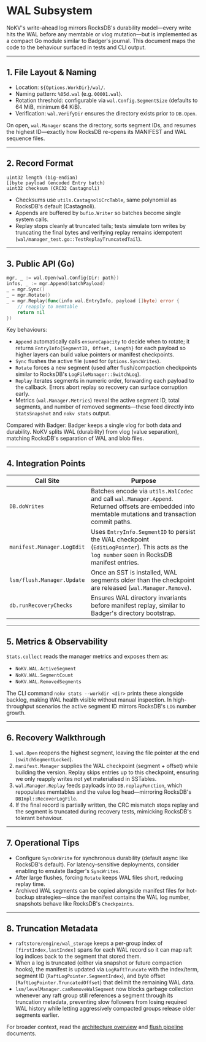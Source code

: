 # WAL Subsystem

NoKV's write-ahead log mirrors RocksDB's durability model—every write hits the WAL before any memtable or vlog mutation—but is implemented as a compact Go module similar to Badger's journal. This document maps the code to the behaviour surfaced in tests and CLI output.

---

## 1. File Layout & Naming

- Location: `${Options.WorkDir}/wal/`.
- Naming pattern: `%05d.wal` (e.g. `00001.wal`).
- Rotation threshold: configurable via `wal.Config.SegmentSize` (defaults to 64 MiB, minimum 64 KiB).
- Verification: `wal.VerifyDir` ensures the directory exists prior to `DB.Open`.

On open, `wal.Manager` scans the directory, sorts segment IDs, and resumes the highest ID—exactly how RocksDB re-opens its MANIFEST and WAL sequence files.

---

## 2. Record Format

```text
uint32 length (big-endian)
[]byte payload (encoded Entry batch)
uint32 checksum (CRC32 Castagnoli)
```

- Checksums use `utils.CastagnoliCrcTable`, same polynomial as RocksDB's default (Castagnoli).
- Appends are buffered by `bufio.Writer` so batches become single system calls.
- Replay stops cleanly at truncated tails; tests simulate torn writes by truncating the final bytes and verifying replay remains idempotent (`wal/manager_test.go::TestReplayTruncatedTail`).

---

## 3. Public API (Go)

```go
mgr, _ := wal.Open(wal.Config{Dir: path})
infos, _ := mgr.Append(batchPayload)
_ = mgr.Sync()
_ = mgr.Rotate()
_ = mgr.Replay(func(info wal.EntryInfo, payload []byte) error {
    // reapply to memtable
    return nil
})
```

Key behaviours:
- `Append` automatically calls `ensureCapacity` to decide when to rotate; it returns `EntryInfo{SegmentID, Offset, Length}` for each payload so higher layers can build value pointers or manifest checkpoints.
- `Sync` flushes the active file (used for `Options.SyncWrites`).
- `Rotate` forces a new segment (used after flush/compaction checkpoints similar to RocksDB's `LogFileManager::SwitchLog`).
- `Replay` iterates segments in numeric order, forwarding each payload to the callback. Errors abort replay so recovery can surface corruption early.
- Metrics (`wal.Manager.Metrics`) reveal the active segment ID, total segments, and number of removed segments—these feed directly into `StatsSnapshot` and `nokv stats` output.

Compared with Badger: Badger keeps a single vlog for both data and durability. NoKV splits WAL (durability) from vlog (value separation), matching RocksDB's separation of WAL and blob files.

---

## 4. Integration Points

| Call Site | Purpose |
| --- | --- |
| `DB.doWrites` | Batches encode via `utils.WalCodec` and call `wal.Manager.Append`. Returned offsets are embedded into memtable mutations and transaction commit paths. |
| `manifest.Manager.LogEdit` | Uses `EntryInfo.SegmentID` to persist the WAL checkpoint (`EditLogPointer`). This acts as the `log number` seen in RocksDB manifest entries. |
| `lsm/flush.Manager.Update` | Once an SST is installed, WAL segments older than the checkpoint are released (`wal.Manager.Remove`). |
| `db.runRecoveryChecks` | Ensures WAL directory invariants before manifest replay, similar to Badger's directory bootstrap. |

---

## 5. Metrics & Observability

`Stats.collect` reads the manager metrics and exposes them as:
- `NoKV.WAL.ActiveSegment`
- `NoKV.WAL.SegmentCount`
- `NoKV.WAL.RemovedSegments`

The CLI command `nokv stats --workdir <dir>` prints these alongside backlog, making WAL health visible without manual inspection. In high-throughput scenarios the active segment ID mirrors RocksDB's `LOG` number growth.

---

## 6. Recovery Walkthrough

1. `wal.Open` reopens the highest segment, leaving the file pointer at the end (`switchSegmentLocked`).
2. `manifest.Manager` supplies the WAL checkpoint (segment + offset) while building the version. Replay skips entries up to this checkpoint, ensuring we only reapply writes not yet materialised in SSTables.
3. `wal.Manager.Replay` feeds payloads into `DB.replayFunction`, which repopulates memtables and the value log head—mirroring RocksDB's `DBImpl::RecoverLogFile`.
4. If the final record is partially written, the CRC mismatch stops replay and the segment is truncated during recovery tests, mimicking RocksDB's tolerant behaviour.

---

## 7. Operational Tips

- Configure `SyncOnWrite` for synchronous durability (default async like RocksDB's default). For latency-sensitive deployments, consider enabling to emulate Badger's `SyncWrites`.
- After large flushes, forcing `Rotate` keeps WAL files short, reducing replay time.
- Archived WAL segments can be copied alongside manifest files for hot-backup strategies—since the manifest contains the WAL log number, snapshots behave like RocksDB's `Checkpoints`.

---

## 8. Truncation Metadata

- `raftstore/engine/wal_storage` keeps a per-group index of `[firstIndex,lastIndex]` spans for each WAL record so it can map raft log indices back to the segment that stored them.
- When a log is truncated (either via snapshot or future compaction hooks), the manifest is updated via `LogRaftTruncate` with the index/term, segment ID (`RaftLogPointer.SegmentIndex`), and byte offset (`RaftLogPointer.TruncatedOffset`) that delimit the remaining WAL data.
- `lsm/levelManager.canRemoveWalSegment` now blocks garbage collection whenever any raft group still references a segment through its truncation metadata, preventing slow followers from losing required WAL history while letting aggressively compacted groups release older segments earlier.

For broader context, read the [architecture overview](architecture.md) and [flush pipeline](flush.md) documents.
